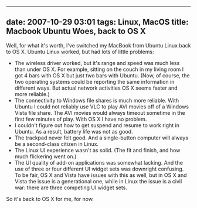 
---
date: 2007-10-29 03:01
tags: Linux, MacOS
title: Macbook Ubuntu Woes, back to OS X
---

Well, for what it's worth, I've switched my MacBook from Ubuntu Linux back to
OS X. Ubuntu Linux worked, but had lots of little problems:

* The wireless driver worked, but it's range and speed was much less than under OS X. For example, sitting on the couch in my living room I got 4 bars with OS X but just two bars with Ubuntu. (Now, of course, the two operating systems could be reporting the same information in different ways. But actual network activities OS X seems faster and more reliable.)
* The connectivity to Windows file shares is much more reliable. With Ubuntu I could not reliably use VLC to play AVI movies off of a Windows Vista file share. The AVI movies would always timeout sometime in the first few minutes of play. With OS X I have no problem.
* I couldn't figure out how to get suspend and resume to work right in Ubuntu. As a result, battery life was not as good.
* The trackpad never felt good. And a single-button computer will always be a second-class citizen in Linux.
* The Linux UI experience wasn't as solid. (The fit and finish, and how much flickering went on.)
* The UI quality of add-on applications was somewhat lacking. And the use of three or four different UI widget sets was downright confusing. To be fair, OS X and Vista have issues with this as well, but in OS X and Vista the issue is a generational one, while in Linux the issue is a civil war: there are three competing UI widget sets.

So it's back to OS X for me, for now.
